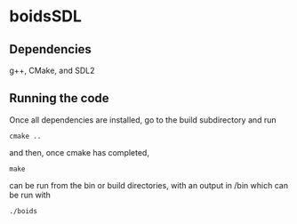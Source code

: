 # boidsSDL

## Dependencies

g++, CMake, and SDL2

## Running the code

Once all dependencies are installed, go to the build subdirectory and run
```
cmake ..
```
and then, once cmake has completed, 
```
make
``` 
can be run from the bin or build directories, with an output in /bin which can be run with
```
./boids
```
